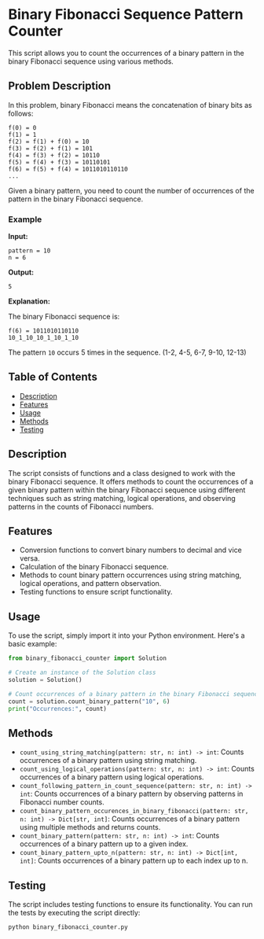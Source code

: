 # Binary Fibonacci Sequence Pattern Counter

This script allows you to count the occurrences of a binary pattern in the binary Fibonacci sequence using various methods.

## Problem Description

In this problem, binary Fibonacci means the concatenation of binary bits as follows:

```
f(0) = 0
f(1) = 1
f(2) = f(1) + f(0) = 10
f(3) = f(2) + f(1) = 101
f(4) = f(3) + f(2) = 10110
f(5) = f(4) + f(3) = 10110101
f(6) = f(5) + f(4) = 1011010110110
...
```

Given a binary pattern, you need to count the number of occurrences of the pattern in the binary Fibonacci sequence.

### Example

**Input:**

```
pattern = 10
n = 6
```

**Output:**

```
5
```

**Explanation:**

The binary Fibonacci sequence is:

```
f(6) = 1011010110110
10_1_10_10_1_10_1_10
```

The pattern `10` occurs 5 times in the sequence. (1-2, 4-5, 6-7, 9-10, 12-13)

## Table of Contents

- [Description](#description)
- [Features](#features)
- [Usage](#usage)
- [Methods](#methods)
- [Testing](#testing)

## Description

The script consists of functions and a class designed to work with the binary Fibonacci sequence. It offers methods to count the occurrences of a given binary pattern within the binary Fibonacci sequence using different techniques such as string matching, logical operations, and observing patterns in the counts of Fibonacci numbers.

## Features

- Conversion functions to convert binary numbers to decimal and vice versa.
- Calculation of the binary Fibonacci sequence.
- Methods to count binary pattern occurrences using string matching, logical operations, and pattern observation.
- Testing functions to ensure script functionality.

## Usage

To use the script, simply import it into your Python environment. Here's a basic example:

```python
from binary_fibonacci_counter import Solution

# Create an instance of the Solution class
solution = Solution()

# Count occurrences of a binary pattern in the binary Fibonacci sequence
count = solution.count_binary_pattern("10", 6)
print("Occurrences:", count)
```

## Methods

- `count_using_string_matching(pattern: str, n: int) -> int`: Counts occurrences of a binary pattern using string matching.
- `count_using_logical_operations(pattern: str, n: int) -> int`: Counts occurrences of a binary pattern using logical operations.
- `count_following_pattern_in_count_sequence(pattern: str, n: int) -> int`: Counts occurrences of a binary pattern by observing patterns in Fibonacci number counts.
- `count_binary_pattern_occurences_in_binary_fibonacci(pattern: str, n: int) -> Dict[str, int]`: Counts occurrences of a binary pattern using multiple methods and returns counts.
- `count_binary_pattern(pattern: str, n: int) -> int`: Counts occurrences of a binary pattern up to a given index.
- `count_binary_pattern_upto_n(pattern: str, n: int) -> Dict[int, int]`: Counts occurrences of a binary pattern up to each index up to n.

## Testing

The script includes testing functions to ensure its functionality. You can run the tests by executing the script directly:

```
python binary_fibonacci_counter.py
```
